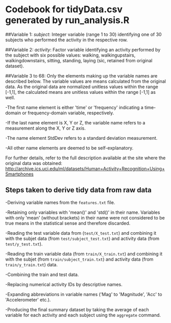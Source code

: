 # Codebook for tidyData.csv generated by run_analysis.R

##Variable 1:
*subject*: Integer variable (range 1 to 30) identifying one of 30 subjects who performed
the activity in the respective row.

##Variable 2:
*activity*: Factor variable identifying an activity performed by the subject with six possible values: 
walking, walkingupstairs, walkingdownstairs, sitting, standing, laying (sic, retained from original dataset).

##Variable 3 to 68:
Only the elements making up the variable names are described below. 
The variable values are means calculated from the original data.
As the original data are normalized unitless values within the range [-1,1], the 
calculated means are unitless values within the range [-1,1] as well.

-The first name element is either 'time' or 'frequency' indicating a time-domain or frequency-domain variable, 
 respectively.
 
-If the last name element is X, Y or Z, the variable name refers to a measurement along the X, Y or Z axis.

-The name element StdDev refers to a standard deviation measurement.

-All other name elements are deemed to be self-explanatory. 

For further details, refer to the full description available 
at the site where the original data was obtained: http://archive.ics.uci.edu/ml/datasets/Human+Activity+Recognition+Using+Smartphones

## Steps taken to derive tidy data from raw data

-Deriving variable names from the `features.txt` file.

-Retaining only variables with 'mean()' and 'std()' in their name. 
 Variables with only 'mean' (without brackets) in their name were not considered to 
 be true means in the statistical sense and therefore discarded. 

-Reading the test variable data from (`test/X_test.txt`) and combining it with the subjet data (from `test/subject_test.txt`) 
 and activity data (from `test/y_test.txt`).  

-Reading the train variable data (from `train/X_train.txt`) and combining it with the subjet (from `train/subject_train.txt`) and activity data (from `train/y_train.txt`) data.

-Combining the train and test data.

-Replacing numerical activity IDs by descriptive names. 

-Expanding abbreviations in variable names ('Mag' to 'Magnitude', 'Acc' to 'Accelerometer' etc.).

-Producing the final summary dataset by taking the average of each variable for each activity and each 
 subject using the `aggregate` command.

 